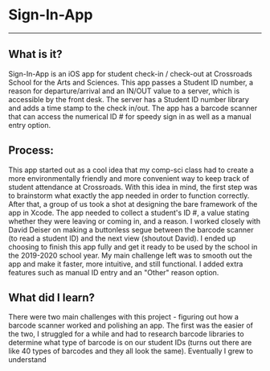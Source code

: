 # Sign-In-App
---
## What is it?
Sign-In-App is an iOS app for student check-in / check-out at Crossroads School for the Arts and Sciences. This app passes a Student ID number, a reason for departure/arrival and an IN/OUT value to a server, which is accessible by the front desk. The server has a Student ID number library and adds a time stamp to the check in/out. The app has a barcode scanner that can access the numerical ID # for speedy sign in as well as a manual entry option.

## Process:

This app started out as a cool idea that my comp-sci class had to create a more environmentally friendly and more convenient way to keep track of student attendance at Crossroads. With this idea in mind, the first step was to brainstorm what exactly the app needed in order to function correctly.  After that, a group of us took a shot at designing the bare framework of the app in Xcode. The app needed to collect a student's ID #, a value stating whether they were leaving or coming in, and a reason. I worked closely with David Deiser on making a buttonless segue between the barcode scanner (to read a student ID) and the next view (shoutout David). I ended up choosing to finish this app fully and get it ready to be used by the school in the 2019-2020 school year. My main challenge left was to smooth out the app and make it faster, more intuitive, and still functional. I added extra features such as manual ID entry and an "Other" reason option.

## What did I learn?

There were two main challenges with this project - figuring out how a barcode scanner worked and polishing an app. The first was the easier of the two, I struggled for a while and had to research barcode libraries to determine what type of barcode is on our student IDs (turns out there are like 40 types of barcodes and they all look the same). Eventually I grew to understand 
